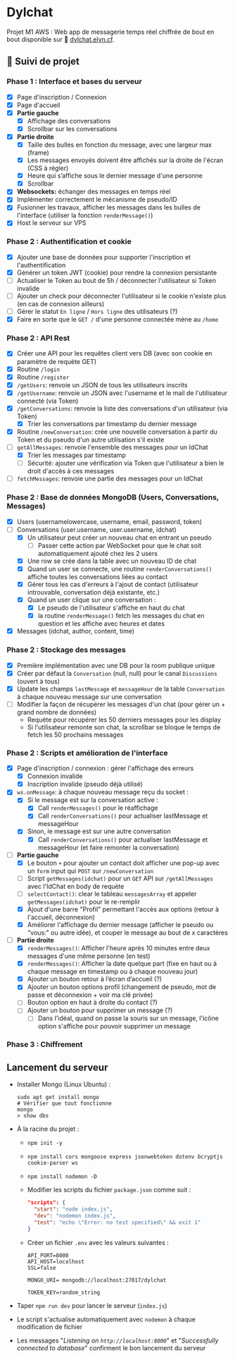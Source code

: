 # Dylchat

Projet M1 AWS : Web app de messagerie temps réel chiffrée de bout en bout disponible sur 🔗 [dylchat.elyn.cf](https://dylchat.elyn.cf).

## 🚧 Suivi de projet

### Phase 1 : Interface et bases du serveur

- [x] Page d'inscription / Connexion
- [x] Page d'accueil
- [x] **Partie gauche**
  - [x] Affichage des conversations
  - [x] Scrollbar sur les conversations
- [x] **Partie droite**
  - [x] Taille des bulles en fonction du message, avec une largeur max (frame)
  - [x] Les messages envoyés doivent être affichés sur la droite de l'écran (CSS à régler)
  - [x] Heure qui s’affiche sous le dernier message d'une personne
  - [x] Scrollbar
- [x] **Websockets:** échanger des messages en temps réel
- [x] Implémenter correctement le mécanisme de pseudo/ID
- [x] Fusionner les travaux, afficher les messages dans les bulles de l'interface (utiliser la fonction `renderMessage()`)
- [x] Host le serveur sur VPS

### Phase 2 : Authentification et cookie

- [x] Ajouter une base de données pour supporter l'inscription et l'authentification
- [x] Générer un token JWT (cookie) pour rendre la connexion persistante
- [ ] Actualiser le Token au bout de 5h / déconnecter l'utilisateur si Token invalide
- [ ] Ajouter un check pour déconnecter l'utilisateur si le cookie n'existe plus (en cas de connexion ailleurs)
- [ ] Gérer le statut `En ligne` / `Hors ligne` des utilisateurs (?)
- [x] Faire en sorte que le `GET /` d'une personne connectée mène au `/home`

### Phase 2 : API Rest

- [x] Créer une API pour les requêtes client vers DB (avec son cookie en paramètre de requète GET)
- [x] Routine `/login`
- [x] Routine `/register`
- [x] `/getUsers`: renvoie un JSON de tous les utilisateurs inscrits
- [x] `/getUsername`: renvoie un JSON avec l'username et le mail de l'utilisateur connecté (via Token)
- [x] `/getConversations`: renvoie la liste des conversations d'un utilisateur (via Token)
  - [x] Trier les conversations par timestamp du dernier message
- [x] Routine `/newConversation`: crée une nouvelle conversation à partir du Token et du pseudo d'un autre utilisation s'il existe
- [ ] `getAllMessages`: renvoie l'ensemble des messages pour un IdChat
  - [x] Trier les messages par timestamp
  - [ ] Sécurité: ajouter une vérification via Token que l'utilisateur a bien le droit d'accès à ces messages
- [ ] `fetchMessages`: renvoie une partie des messages pour un IdChat

### Phase 2 : Base de données MongoDB (Users, Conversations, Messages)

- [x] Users (usernamelowercase, username, email, password, token)
- [ ] Conversations (user.username, user.username, idchat)
  - [x] Un utilisateur peut créer un nouveau chat en entrant un pseudo
    - [ ] Passer cette action par WebSocket pour que le chat soit automatiquement ajouté chez les 2 users
  - [x] Une row se crée dans la table avec un nouveau ID de chat
  - [x] Quand un user se connecte, une routine `renderConversations()` affiche toutes les conversations liées au contact
  - [x] Gérer tous les cas d'erreurs à l'ajout de contact (utilisateur introuvable, conversation déjà existante, etc.)
  - [x] Quand un user clique sur une conversation :
    - [x] Le pseudo de l'utilisateur s'affiche en haut du chat
    - [x] la routine `renderMessage()` fetch les messages du chat en question et les affiche avec heures et dates
- [x] Messages (idchat, author, content, time)

### Phase 2 : Stockage des messages

- [x] Première implémentation avec une DB pour la room publique unique
- [x] Créer par défaut la `Conversation` (null, null) pour le canal `Discussions` (ouvert à tous)
- [x] Update les champs `lastMessage` et `messageHour` de la table `Conversation` à chaque nouveau message sur une conversation
- [ ] Modifier la façon de récupérer les messages d'un chat (pour gérer un + grand nombre de données)
  - Requète pour récupérer les 50 derniers messages pour les display
  - Si l'utilisateur remonte son chat, la scrollbar se bloque le temps de fetch les 50 prochains messages

### Phase 2 : Scripts et amélioration de l'interface

- [x] Page d'inscription / connexion : gérer l'affichage des erreurs
  - [x] Connexion invalide
  - [x] Inscription invalide (pseudo déjà utilisé)

- [x] `ws.onMessage`: à chaque nouveau message reçu du socket :
  - [x] Si le message est sur la conversation active :
    - [x] Call `renderMessages()` pour le réaffichage
    - [x] Call `renderConversations()` pour actualiser lastMessage et messageHour
  - [x] Sinon, le message est sur une autre conversation
    - [x] Call `renderConversations()` pour actualiser lastMessage et messageHour (et faire remonter la conversation)

- [ ] **Partie gauche**
  - [x] Le bouton `+` pour ajouter un contact doit afficher une pop-up avec un `form` input qui `POST` sur `/newConversation`
  - [ ] Script `getMessages(idchat)` pour un `GET` API sur `/getAllMessages` avec l'IdChat en body de requète
  - [ ] `selectContact()`: clear le tableau `messagesArray` et appeler `getMessages(idchat)` pour le re-remplir
  - [x] Ajout d'une barre "Profil" permettant l'accès aux options (retour à l'accueil, déconnexion)
  - [x] Améliorer l'affichage du dernier message (afficher le pseudo ou "vous:" ou autre idée), et couper le message au bout de x caractères
- [ ] **Partie droite**
  - [x] `renderMessages()`: Afficher l'heure après 10 minutes entre deux messages d'une même personne (en test)
  - [x] `renderMessages()`: Afficher la date quelque part (fixe en haut ou à chaque message en timestamp ou à chaque nouveau jour)
  - [x] Ajouter un bouton retour à l’écran d’accueil (?)
  - [x] Ajouter un bouton options profil (changement de pseudo, mot de passe et déconnexion + voir ma clé privée)
  - [ ] Bouton option en haut à droite du contact (?)
  - [ ] Ajouter un bouton pour supprimer un message (?)
    - [ ] Dans l'idéal, quand on passe la souris sur un message, l'icône option s'affiche pour pouvoir supprimer un message

### Phase 3 : Chiffrement

## Lancement du serveur

- Installer Mongo (Linux Ubuntu) :
  
  ```shell
  sudo apt get install mongo
  # Vérifier que tout fonctionne 
  mongo
  > show dbs
  ```

- À la racine du projet :
  - `npm init -y`
  - `npm install cors mongoose express jsonwebtoken dotenv bcryptjs cookie-parser ws`
  - `npm install nodemon -D`
  - Modifier les scripts du fichier `package.json` comme suit :

    ```json
    "scripts": {
      "start": "node index.js",
      "dev": "nodemon index.js",
      "test": "echo \"Error: no test specified\" && exit 1"
    }
    ```

  - Créer un fichier `.env` avec les valeurs suivantes :

    ```env
    API_PORT=8000
    API_HOST=localhost
    SSL=false

    MONGO_URI= mongodb://localhost:27017/dylchat

    TOKEN_KEY=random_string
    ```

- Taper `npm run dev` pour lancer le serveur (`index.js`)
- Le script s'actualise automatiquement avec `nodemon` à chaque modification de fichier
- Les messages "*Listening on `http://localhost:8000`*" et "*Successfully connected to database*" confirment le bon lancement du serveur
